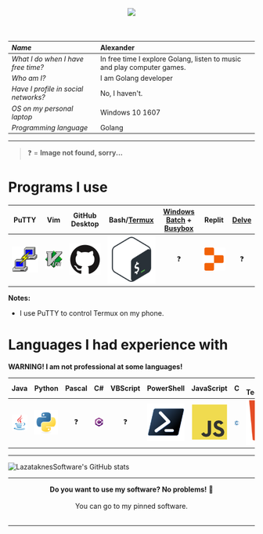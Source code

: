 <DIV ALIGN="CENTER"><IMAGE SRC="https://github.com/LazataknesSoftware/LazataknesSoftware/blob/main/logo.png" /></DIV><BR><BR>

|_Name_|Alexander|
|:-|:-|
|_What I do when I have free time?_|In free time I explore Golang, listen to music and play computer games.|
|_Who am I?_|I am Golang developer|
|_Have I profile in social networks?_|No, I haven't.|
|_OS on my personal laptop_|Windows 10 1607|
|_Programming language_|Golang|

---

> ❓ = **Image not found, sorry...**

# Programs I use
|PuTTY|Vim|GitHub Desktop|Bash/[Termux](https://github.com/termux/termux-app)|[Windows Batch](https://en.wikipedia.org/wiki/Batch_file) + [Busybox](https://en.wikipedia.org/wiki/BusyBox)|Replit|[Delve](https://github.com/go-delve/delve)|
|:-:|:-:|:-:|:-:|:-:|:-:|:-:
|![PuTTY](https://github.com/devicons/devicon/blob/master/icons/putty/putty-original.svg)|![Vim](https://github.com/devicons/devicon/blob/master/icons/vim/vim-original.svg)|![GitHub Desktop](https://github.com/devicons/devicon/blob/master/icons/github/github-original.svg)|![Bash](https://github.com/devicons/devicon/blob/master/icons/bash/bash-original.svg)|❓|![Replit](https://github.com/devicons/devicon/blob/master/icons/replit/replit-original.svg)|❓

__Notes:__
* I use PuTTY to control Termux on my phone.

# Languages I had experience with 

**WARNING! I am not professional at some languages!**

|Java|Python|Pascal|C#|VBScript|PowerShell|JavaScript|C|Web Technologies
|:----:|:------:|:------:|--|:--------:|:-:|:-:|:-:|:-:
|![Java](https://github.com/devicons/devicon/blob/master/icons/java/java-original.svg)|![Python](https://github.com/devicons/devicon/blob/master/icons/python/python-original.svg)|❓|![C#](https://github.com/devicons/devicon/blob/master/icons/csharp/csharp-original.svg)|❓|![PowerShell](https://github.com/devicons/devicon/blob/master/icons/powershell/powershell-original.svg)|![JavaScript](https://github.com/devicons/devicon/blob/master/icons/javascript/javascript-original.svg)|![C](https://github.com/devicons/devicon/blob/master/icons/c/c-line.svg)|![HTML5/CSS3](https://github.com/devicons/devicon/blob/master/icons/html5/html5-original.svg)

---

![LazataknesSoftware's GitHub stats](https://github-readme-stats.vercel.app/api?username=LazataknesSoftware&hide=prs&show_icons=true&icon_color=2ab427&text_color=2ab427&title_color=2ab427&bg_color=right,CDFFCC,FEFFCC&disable_animations=true&rank_icon=github)

---

<div align="center">
 <b>Do you want to use my software? No problems!</b> 🙂 <BR><BR>
 <span>You can go to my pinned software.</span><BR><BR>
</div>

---
